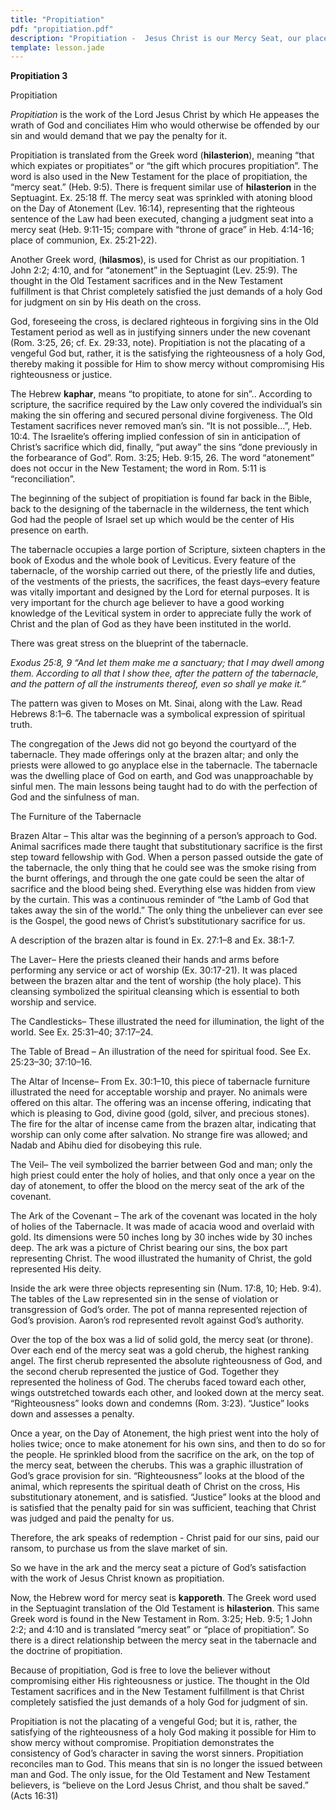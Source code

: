 ```yaml
---
title: "Propitiation"
pdf: "propitiation.pdf"
description: "Propitiation -  Jesus Christ is our Mercy Seat, our place of propitiation!"
template: lesson.jade
---
```



**Propitiation 3**

Propitiation

*Propitiation* is the work of the Lord Jesus Christ by which He appeases
the wrath of God and conciliates Him who would otherwise be offended by
our sin and would demand that we pay the penalty for it.

Propitiation is translated from the Greek word (**hilasterion**),
meaning “that which expiates or propitiates” or “the gift which procures
propitiation”. The word is also used in the New Testament for the place
of propitiation, the “mercy seat.” (Heb. 9:5). There is frequent similar
use of **hilasterion** in the Septuagint. Ex. 25:18 ff. The mercy seat
was sprinkled with atoning blood on the Day of Atonement (Lev. 16:14),
representing that the righteous sentence of the Law had been executed,
changing a judgment seat into a mercy seat (Heb. 9:11-15; compare with
“throne of grace” in Heb. 4:14-16; place of communion, Ex. 25:21-22).

Another Greek word, (**hilasmos**), is used for Christ as our
propitiation. 1 John 2:2; 4:10, and for “atonement” in the Septuagint
(Lev. 25:9). The thought in the Old Testament sacrifices and in the New
Testament fulfillment is that Christ completely satisfied the just
demands of a holy God for judgment on sin by His death on the cross.

God, foreseeing the cross, is declared righteous in forgiving sins in
the Old Testament period as well as in justifying sinners under the new
covenant (Rom. 3:25, 26; cf. Ex. 29:33, note). Propitiation is not the
placating of a vengeful God but, rather, it is the satisfying the
righteousness of a holy God, thereby making it possible for Him to show
mercy without compromising His righteousness or justice.

The Hebrew **kaphar**, means “to propitiate, to atone for sin”..
According to scripture, the sacrifice required by the Law only covered
the individual’s sin making the sin offering and secured personal divine
forgiveness. The Old Testament sacrifices never removed man’s sin. “It
is not possible…”, Heb. 10:4. The Israelite’s offering implied
confession of sin in anticipation of Christ’s sacrifice which did,
finally, “put away” the sins “done previously in the forbearance of
God”. Rom. 3:25; Heb. 9:15, 26. The word “atonement” does not occur in
the New Testament; the word in Rom. 5:11 is “reconciliation”.

The beginning of the subject of propitiation is found far back in the
Bible, back to the designing of the tabernacle in the wilderness, the
tent which God had the people of Israel set up which would be the center
of His presence on earth.

The tabernacle occupies a large portion of Scripture, sixteen chapters
in the book of Exodus and the whole book of Leviticus. Every feature of
the tabernacle, of the worship carried out there, of the priestly life
and duties, of the vestments of the priests, the sacrifices, the feast
days–every feature was vitally important and designed by the Lord for
eternal purposes. It is very important for the church age believer to
have a good working knowledge of the Levitical system in order to
appreciate fully the work of Christ and the plan of God as they have
been instituted in the world.

There was great stress on the blueprint of the tabernacle.

*Exodus 25:8, 9 “And let them make me a sanctuary; that I may dwell
among them. According to all that I show thee, after the pattern of the
tabernacle, and the pattern of all the instruments thereof, even so
shall ye make it.”*

The pattern was given to Moses on Mt. Sinai, along with the Law. Read
Hebrews 8:1–6. The tabernacle was a symbolical expression of spiritual
truth.

The congregation of the Jews did not go beyond the courtyard of the
tabernacle. They made offerings only at the brazen altar; and only the
priests were allowed to go anyplace else in the tabernacle. The
tabernacle was the dwelling place of God on earth, and God was
unapproachable by sinful men. The main lessons being taught had to do
with the perfection of God and the sinfulness of man.

The Furniture of the Tabernacle

Brazen Altar – This altar was the be­ginning of a person’s approach to
God. Animal sacrifices made there taught that substitutionary sacrifice
is the first step toward fellowship with God. When a person passed
outside the gate of the tabernacle, the only thing that he could see was
the smoke rising from the burnt offerings, and through the one gate
could be seen the altar of sacrifice and the blood being shed.
Everything else was hidden from view by the curtain. This was a
continuous reminder of “the Lamb of God that takes away the sin of the
world.” The only thing the unbeliever can ever see is the Gospel, the
good news of Christ’s substitutionary sacrifice for us.

A description of the brazen altar is found in Ex. 27:1–8 and Ex. 38:1-7.

The Laver– Here the priests cleaned their hands and arms before
performing any service or act of worship (Ex. 30:17-21). It was placed
between the brazen altar and the tent of worship (the holy place). This
cleansing symbolized the spiritual cleansing which is essential to both
worship and service.

The Candlesticks– These illustrated the need for illumination, the light
of the world. See Ex. 25:31–40; 37:17–24.

The Table of Bread – An illustration of the need for spiritual food. See
Ex. 25:23–30; 37:10–16.

The Altar of Incense– From Ex. 30:1–10, this piece of tabernacle
furniture illustrated the need for acceptable worship and prayer. No
animals were offered on this altar. The offering was an incense
offering, indicat­ing that which is pleasing to God, divine good (gold,
silver, and precious stones). The fire for the altar of incense came
from the brazen altar, indicating that worship can only come after
salvation. No strange fire was allowed; and Nadab and Abihu died for
disobeying this rule.

The Veil– The veil symbolized the barrier between God and man; only the
high priest could enter the holy of holies, and that only once a year on
the day of atonement, to offer the blood on the mercy seat of the ark of
the covenant.

The Ark of the Covenant – The ark of the covenant was located in the
holy of holies of the Tabernacle. It was made of acacia wood and
overlaid with gold. Its dimensions were 50 inches long by 30 inches wide
by 30 inches deep. The ark was a picture of Christ bearing our sins, the
box part representing Christ. The wood illustrated the humanity of
Christ, the gold represented His deity.

Inside the ark were three objects representing sin (Num. 17:8, 10;
Heb. 9:4). The tables of the Law represented sin in the sense of
violation or transgression of God’s order. The pot of manna represented
rejection of God’s provision. Aaron’s rod represented revolt against
God’s authority.

Over the top of the box was a lid of solid gold, the mercy seat (or
throne). Over each end of the mercy seat was a gold cherub, the highest
ranking angel. The first cherub represented the absolute righteousness
of God, and the second cherub represented the justice of God. Together
they represented the holiness of God. The cherubs faced toward each
other, wings outstretched towards each other, and looked down at the
mercy seat. “Righteousness” looks down and condemns (Rom. 3:23).
“Justice” looks down and assesses a penalty.

Once a year, on the Day of Atonement, the high priest went into the holy
of holies twice; once to make atonement for his own sins, and then to do
so for the people. He sprinkled blood from the sacrifice on the ark, on
the top of the mercy seat, between the cherubs. This was a graphic
illustration of God’s grace provision for sin. “Righteousness” looks at
the blood of the animal, which represents the spiritual death of Christ
on the cross, His substitutionary atonement, and is satisfied. “Justice”
looks at the blood and is satisfied that the penalty paid for sin was
sufficient, teaching that Christ was judged and paid the penalty for us.

Therefore, the ark speaks of redemption - Christ paid for our sins, paid
our ransom, to purchase us from the slave market of sin.

So we have in the ark and the mercy seat a picture of God’s satisfaction
with the work of Jesus Christ known as propitiation.

Now, the Hebrew word for mercy seat is **kapporeth**. The Greek word
used in the Septuagint translation of the Old Testament is
**hilasterion**. This same Greek word is found in the New Testament in
Rom. 3:25; Heb. 9:5; 1 John 2:2; and 4:10 and is translated “mercy seat”
or “place of propitiation”. So there is a direct relationship between
the mercy seat in the tabernacle and the doctrine of propitiation.

Because of propitiation, God is free to love the believer without
compromising either His righteousness or justice. The thought in the Old
Testament sacrifices and in the New Testament fulfillment is that Christ
completely satisfied the just demands of a holy God for judgment of sin.

Propitiation is not the placating of a vengeful God; but it is, rather,
the satisfying of the righteousness of a holy God making it possible for
Him to show mercy without compromise. Propitiation demonstrates the
consistency of God’s character in saving the worst sinners. Propitiation
reconciles man to God. This means that sin is no longer the issued
between man and God. The only issue, for the Old Testament and New
Testament believers, is “believe on the Lord Jesus Christ, and thou
shalt be saved.” (Acts 16:31)

